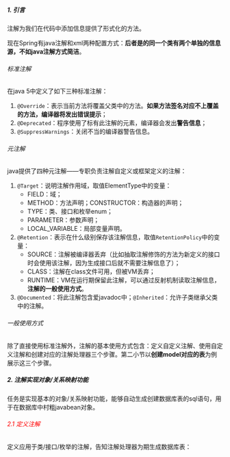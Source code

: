 
##### 1. 引言

注解为我们在代码中添加信息提供了形式化的方法。

现在Spring有java注解和xml两种配置方式：**后者是的同一个类有两个单独的信息源，不如java注解方式简洁**。

###### 标准注解
在java 5中定义了如下三种标准注解：

1. `@Override`：表示当前方法将覆盖父类中的方法。**如果方法签名对应不上覆盖的方法，编译器将发出错误提示**；
2. `@Deprecated`：程序使用了标有此注解的元素，编译器会发出**警告信息**；
3. `@SuppressWarnings`：关闭不当的编译器警告信息。

###### 元注解

java提供了四种元注解——专职负责注解自定义或框架定义的注解：
1. `@Target`：说明注解作用域，取值ElementType中的变量：
    - FIELD：域；
    - METHOD：方法声明；CONSTRUCTOR：构造器的声明；
    - TYPE：类、接口和枚举enum；
    - PARAMETER：参数声明；
    - LOCAL_VARIABLE：局部变量声明。
2. `@Retention`：表示在什么级别保存该注解信息，取值`RetentionPolicy`中的变量：
    - SOURCE：注解被编译器丢弃（比如抽取注解修饰的方法为新定义的接口时会使用该注解，因为生成接口后就不需要注解信息了）；
    - CLASS：注解在class文件可用，但被VM丢弃；
    - RUNTIME：VM在运行期保留此注解，可以通过反射机制读取注解信息，**注解的一般使用方式**。
3. `@Documented`：将此注解包含爱javadoc中；`@Inherited`：允许子类继承父类中的注解。

###### 一般使用方式

除了直接使用标准注解外，注解的基本使用方式包含：定义自定义注解、使用自定义注解和创建对应的注解处理器三个步骤。第二小节以**创建model对应的表**为例展示这三个步骤。

##### 2. 注解实现对象/关系映射功能

任务是实现基本的对象/关系映射功能，能够自动生成创建数据库表的sql语句，用于在数据库中村粗javabean对象。

###### <font color=red>2.1 定义注解</font>

定义应用于类/接口/枚举的注解，告知注解处理器为期生成数据库表：




